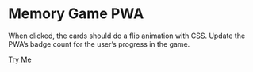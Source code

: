 # Memory Game PWA

When clicked, the cards should do a flip animation with CSS. Update the PWA’s badge count for the user’s progress in the game. 

[Try Me](https://react-course-46df0.web.app)

